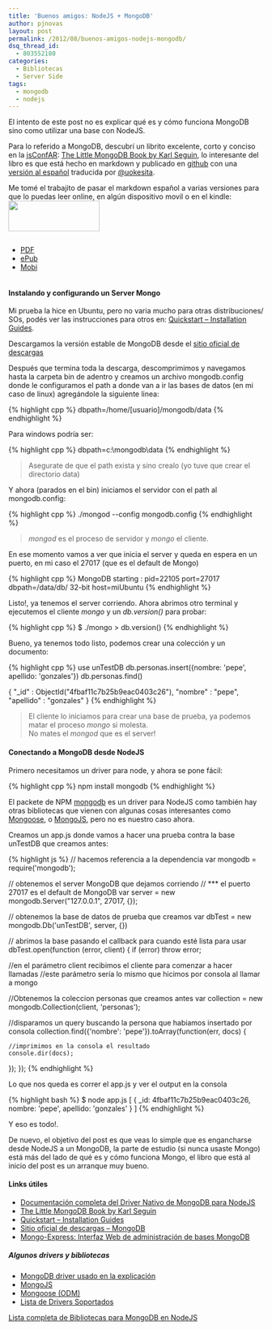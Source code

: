 ```yaml
---
title: 'Buenos amigos: NodeJS + MongoDB'
author: pjnovas
layout: post
permalink: /2012/08/buenos-amigos-nodejs-mongodb/
dsq_thread_id:
  - 803552180
categories:
  - Bibliotecas
  - Server Side
tags:
  - mongodb
  - nodejs
---
```

El intento de este post no es explicar qué es y cómo funciona MongoDB sino como utilizar una base con NodeJS.

Para lo referido a MongoDB, descubrí un librito excelente, corto y conciso en la [jsConfAR][1]: [The Little MongoDB Book by Karl Seguin][2], lo interesante del libro es que está hecho en markdown y publicado en [github][3] con una [versión al español][4] traducida por [@uokesita][5].

Me tomé el trabajito de pasar el markdown español a varias versiones para que lo puedas leer online, en algún dispositivo movil o en el kindle:  
<img src="http://fernetjs.com/wp-content/uploads/2012/08/title.png" alt="" title="title" width="180" height="60" class="alignleft size-full wp-image-2584" />

<ul style="display: inline-block;">
  <li>
    <a href="http://fernetjs.com/wp-content/uploads/2012/08/mongodb.pdf" title="El pequeño libro MongoDB - Version PDF">PDF</a>
  </li>
  <li>
    <a href="http://fernetjs.com/wp-content/uploads/2012/08/mongodb.epub" title="El pequeño libro MongoDB - version epub">ePub</a>
  </li>
  <li>
    <a href="http://fernetjs.com/wp-content/uploads/2012/08/mongodb.mobi" title="El pequeño libro MongoDB - version mobi">Mobi</a>
  </li>
</ul>



#### Instalando y configurando un Server Mongo

Mi prueba la hice en Ubuntu, pero no varia mucho para otras distribuciones/ SOs, podés ver las instrucciones para otros en: [Quickstart &#8211; Installation Guides][6].

Descargamos la versión estable de MongoDB desde el [sitio oficial de descargas][7]

Después que termina toda la descarga, descomprimimos y navegamos hasta la carpeta bin de adentro y creamos un archivo mongodb.config donde le configuramos el path a donde van a ir las bases de datos (en mi caso de linux) agregándole la siguiente linea:

{% highlight cpp %}
dbpath=/home/[usuario]/mongodb/data
 {% endhighlight %}

Para windows podría ser:

{% highlight cpp %}
dbpath=c:\mongodb\data
 {% endhighlight %}

> Asegurate de que el path exista y sino crealo (yo tuve que crear el directorio data) 

Y ahora (parados en el bin) iniciamos el servidor con el path al mongodb.config:

{% highlight cpp %}
./mongod --config mongodb.config
 {% endhighlight %}

> *mongod* es el proceso de servidor y *mongo* el cliente. 

En ese momento vamos a ver que inicia el server y queda en espera en un puerto, en mi caso el 27017 (que es el default de Mongo)

{% highlight cpp %}
MongoDB starting : pid=22105 port=27017 dbpath=/data/db/ 32-bit host=miUbuntu
 {% endhighlight %}

Listo!, ya tenemos el server corriendo. Ahora abrimos otro terminal y ejecutemos el cliente *mongo* y un *db.version()* para probar:

{% highlight cpp %}
$ ./mongo
&gt; db.version()
 {% endhighlight %}

Bueno, ya tenemos todo listo, podemos crear una colección y un documento:

{% highlight cpp %}
use unTestDB
db.personas.insert({nombre: 'pepe', apellido: 'gonzales'})
db.personas.find()

{ "_id" : ObjectId("4fbaf11c7b25b9eac0403c26"), "nombre" : "pepe", "apellido" : "gonzales" }
 {% endhighlight %}

> El cliente lo iniciamos para crear una base de prueba, ya podemos matar el proceso *mongo* si molesta.  
> No mates el *mongod* que es el server! 



#### Conectando a MongoDB desde NodeJS

Primero necesitamos un driver para node, y ahora se pone fácil:

{% highlight cpp %}
npm install mongodb
 {% endhighlight %}

El packete de NPM [mongodb][8] es un driver para NodeJS como también hay otras bibliotecas que vienen con algunas cosas interesantes como [Mongoose][9], o [MongoJS][10], pero no es nuestro caso ahora.

Creamos un app.js donde vamos a hacer una prueba contra la base unTestDB que creamos antes:

{% highlight js %}
// hacemos referencia a la dependencia 
var mongodb = require('mongodb');

// obtenemos el server MongoDB que dejamos corriendo
// *** el puerto 27017 es el default de MongoDB
var server = new mongodb.Server("127.0.0.1", 27017, {});

// obtenemos la base de datos de prueba que creamos
var dbTest = new mongodb.Db('unTestDB', server, {})

// abrimos la base pasando el callback para cuando esté lista para usar
dbTest.open(function (error, client) {
  if (error) throw error;

  //en el parámetro client recibimos el cliente para comenzar a hacer llamadas
  //este parámetro sería lo mismo que hicimos por consola al llamar a mongo
  
  //Obtenemos la coleccion personas que creamos antes
  var collection = new mongodb.Collection(client, 'personas');
  
  //disparamos un query buscando la persona que habiamos insertado por consola
  collection.find({'nombre': 'pepe'}).toArray(function(err, docs) {

    //imprimimos en la consola el resultado
    console.dir(docs);
  });
});
 {% endhighlight %}

Lo que nos queda es correr el app.js y ver el output en la consola

{% highlight bash %}
$ node app.js
[ { _id: 4fbaf11c7b25b9eac0403c26,
    nombre: 'pepe',
    apellido: 'gonzales' } ]
 {% endhighlight %}

Y eso es todo!. 

De nuevo, el objetivo del post es que veas lo simple que es engancharse desde NodeJS a un MongoDB, la parte de estudio (si nunca usaste Mongo) está más del lado de qué es y cómo funciona Mongo, el libro que está al inicio del post es un arranque muy bueno.

#### Links útiles

  * [Documentación completa del Driver Nativo de MongoDB para NodeJS][11]
  * [The Little MongoDB Book by Karl Seguin][2]
  * [Quickstart &#8211; Installation Guides][6]
  * [Sitio oficial de descargas &#8211; MongoDB][7]
  * [Mongo-Express: Interfaz Web de administración de bases MongoDB][12]

##### Algunos drivers y bibliotecas

  * [MongoDB driver usado en la explicación][8]
  * [MongoJS][10]
  * [Mongoose (ODM)][9]
  * [Lista de Drivers Soportados][13]

[Lista completa de Bibliotecas para MongoDB en NodeJS][14]

 [1]: http://jsconf.com.ar/
 [2]: http://openmymind.net/mongodb.pdf
 [3]: https://github.com/karlseguin/the-little-mongodb-book
 [4]: https://github.com/uokesita/the-little-mongodb-book/blob/master/es/mongodb.markdown
 [5]: http://www.codersvenezuela.com/post/el-pequeno-libro-de-mongodb/54
 [6]: http://www.mongodb.org/display/DOCS/Quickstart
 [7]: http://www.mongodb.org/downloads
 [8]: https://github.com/mongodb/node-mongodb-native/
 [9]: http://mongoosejs.com/
 [10]: https://github.com/gett/mongojs
 [11]: http://mongodb.github.com/node-mongodb-native/contents.html
 [12]: https://github.com/andzdroid/mongo-express
 [13]: http://www.mongodb.org/display/DOCS/Drivers
 [14]: https://github.com/joyent/node/wiki/modules#wiki-db-nosql-mongo